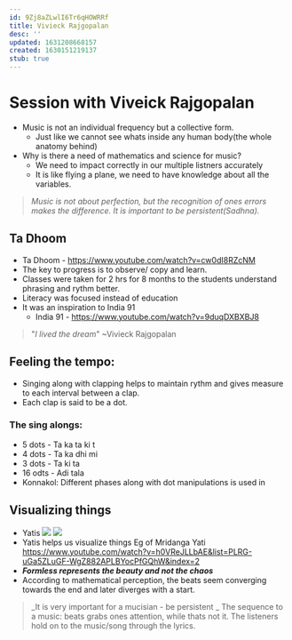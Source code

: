 ```yaml
---
id: 9Zj8aZLwlI6Tr6qHOWRRf
title: Vivieck Rajgopalan
desc: ''
updated: 1631208668157
created: 1630151219137
stub: true
---
```

# Session with Viveick Rajgopalan


* Music is not an individual frequency but a collective form. 
    * Just like we cannot see whats inside any human body(the whole anatomy behind)
* Why is there a need of mathematics and science for music?
   * We need to impact correctly in our multiple listners accurately
   * It is like flying a plane, we need to have knowledge about all the variables.
> _Music is not about perfection, but the recognition of ones errors makes the difference. It is important to be persistent(Sadhna)._

## Ta Dhoom
* Ta Dhoom - https://www.youtube.com/watch?v=cw0dI8RZcNM
* The key to progress is to observe/ copy and learn.
* Classes were taken for 2 hrs for 8 months to the students understand phrasing and rythm better.
* Literacy was focused instead of education 
* It was an inspiration to India 91
    * India 91 - https://www.youtube.com/watch?v=9duqDXBXBJ8
> "_I lived the dream_" ~Vivieck Rajgopalan

## Feeling the tempo: 
* Singing along with clapping helps to maintain rythm and gives measure to each interval between a clap.
* Each clap is said to be a dot.
### The sing alongs:  
* 5 dots - Ta ka ta ki t 
* 4 dots - Ta ka dhi mi
* 3 dots - Ta ki ta
* 16 odts - Adi tala
* Konnakol: Different phases along with dot manipulations is used in
## Visualizing things
* Yatis
![](/assets/images/2021-09-09-12-29-03.png) 
![](/assets/images/2021-09-09-12-31-20.png)
* Yatis helps us visualize things 
Eg of Mridanga Yati
https://www.youtube.com/watch?v=h0VReJLLbAE&list=PLRG-uGa5ZLuGF-WgZ882APLBYocPfGQhW&index=2
* **_Formless represents the beauty and not the chaos_**
* According to mathematical perception, the beats seem converging towards the end and later diverges with a start.

> _It is very important for a mucisian - be persistent _
> The sequence to a music: beats grabs ones attention, while thats not it. The listeners hold on to the music/song through the lyrics.

